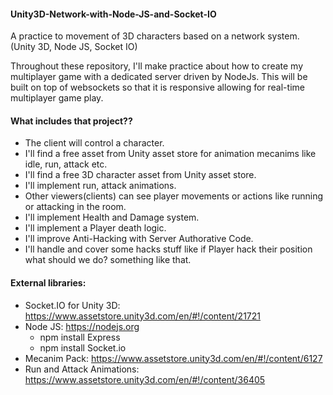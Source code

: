 #### Unity3D-Network-with-Node-JS-and-Socket-IO
A practice to movement of 3D characters based on a network system. (Unity 3D, Node JS, Socket IO)

Throughout these repository, I'll make practice about how to create my multiplayer game with a dedicated server driven by NodeJs. This will be built on top of websockets so that it is responsive allowing for real-time multiplayer game play.

#### What includes that project?? 

- The client will control a character.
- I'll find a free asset from Unity asset store for animation mecanims like idle, run, attack etc.
- I'll find a free 3D character asset from Unity asset store. 
- I'll implement run, attack animations. 
- Other viewers(clients) can see player movements or actions like running or attacking in the room.
- I'll implement Health and Damage system.
- I'll implement a Player death logic.
- I'll improve Anti-Hacking with Server Authorative Code.
- I'll handle and cover some hacks stuff like if Player hack their position what should we do? something like that.

#### External libraries:

- Socket.IO for Unity 3D: https://www.assetstore.unity3d.com/en/#!/content/21721
- Node JS: https://nodejs.org
  - npm install Express
  - npm install Socket.io
- Mecanim Pack: https://www.assetstore.unity3d.com/en/#!/content/6127
- Run and Attack Animations: https://www.assetstore.unity3d.com/en/#!/content/36405
